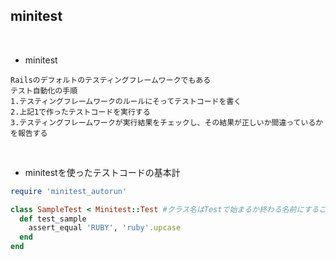 ## minitest  
<br>

- minitest  
```
Railsのデフォルトのテスティングフレームワークでもある
テスト自動化の手順
1.テスティングフレームワークのルールにそってテストコードを書く
2.上記1で作ったテストコードを実行する
3.テスティングフレームワークが実行結果をチェックし、その結果が正しいか間違っているかを報告する
```
<br>

- minitestを使ったテストコードの基本計  
```rb
require 'minitest_autorun'

class SampleTest < Minitest::Test #クラス名はTestで始まるか終わる名前にすることが多い
  def test_sample
    assert_equal 'RUBY', 'ruby'.upcase
  end
end
```